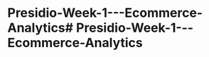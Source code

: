 # Presidio-Week-1---Ecommerce-Analytics#   P r e s i d i o - W e e k - 1 - - - E c o m m e r c e - A n a l y t i c s  
 